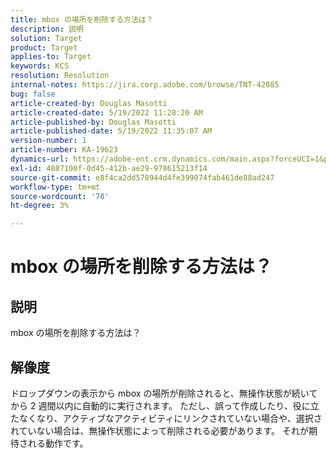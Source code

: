 ```yaml
---
title: mbox の場所を削除する方法は？
description: 説明
solution: Target
product: Target
applies-to: Target
keywords: KCS
resolution: Resolution
internal-notes: https://jira.corp.adobe.com/browse/TNT-42085
bug: false
article-created-by: Douglas Masotti
article-created-date: 5/19/2022 11:28:20 AM
article-published-by: Douglas Masotti
article-published-date: 5/19/2022 11:35:07 AM
version-number: 1
article-number: KA-19623
dynamics-url: https://adobe-ent.crm.dynamics.com/main.aspx?forceUCI=1&pagetype=entityrecord&etn=knowledgearticle&id=09bdf6c7-66d7-ec11-a7b5-000d3a3add22
exl-id: 4887100f-0d45-412b-ae29-978615213f14
source-git-commit: e8f4ca2dd578944d4fe399074fab461de88ad247
workflow-type: tm+mt
source-wordcount: '78'
ht-degree: 3%

---
```


# mbox の場所を削除する方法は？

## 説明

mbox の場所を削除する方法は？

## 解像度


ドロップダウンの表示から mbox の場所が削除されると、無操作状態が続いてから 2 週間以内に自動的に実行されます。 ただし、誤って作成したり、役に立たなくなり、アクティブなアクティビティにリンクされていない場合や、選択されていない場合は、無操作状態によって削除される必要があります。 それが期待される動作です。
